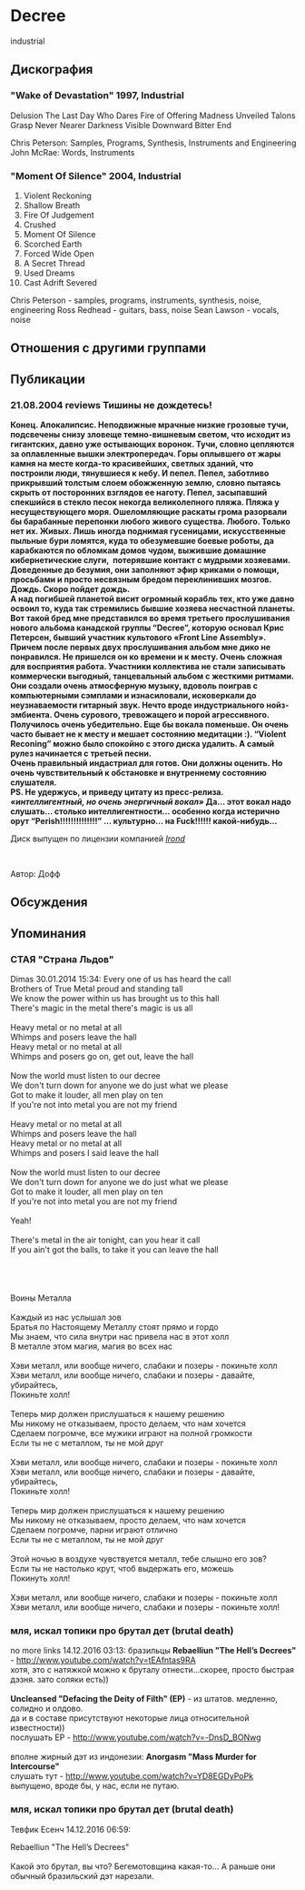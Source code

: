 # Decree

industrial

## Дискография

### "Wake of Devastation" 1997, Industrial

Delusion
The Last Day
Who Dares
Fire of Offering
Madness Unveiled
Talons Grasp
Never Nearer
Darkness Visible
Downward
Bitter End 

Chris Peterson:
Samples, Programs, Synthesis, Instruments and Engineering
John McRae:
Words, Instruments

### "Moment Of Silence" 2004, Industrial

01. Violent Reckoning
02. Shallow Breath
03. Fire Of Judgement
04. Crushed
05. Moment Of Silence
06. Scorched Earth
07. Forced Wide Open
08. A Secret Thread
09. Used Dreams
10. Cast Adrift Severed

Chris Peterson - samples, programs, instruments,
synthesis, noise, engineering
Ross Redhead - guitars, bass, noise
Sean Lawson - vocals, noise


## Отношения с другими группами


## Публикации

### 21.08.2004 reviews Тишины не дождетесь!

<P><STRONG>Конец. Апокалипсис. Неподвижные мрачные низкие грозовые тучи, подсвечены снизу зловеще темно-вишневым светом, что исходит из гигантских, давно уже остывающих воронок. Тучи, словно цепляются за оплавленные вышки электропередач. Горы оплывшего от жары камня на месте когда-то красивейших, светлых зданий, что построили люди, тянувшиеся к небу. И пепел. Пепел, заботливо прикрывший толстым слоем обожженную землю, словно пытаясь скрыть от посторонних взглядов ее наготу. Пепел, засыпавший спекшийся в стекло песок некогда великолепного пляжа. Пляжа у несуществующего моря. Ошеломляющие раскаты грома разорвали бы барабанные перепонки любого живого существа. Любого. Только нет их. Живых. Лишь иногда поднимая гусеницами, искусственные пыльные бури ломятся, куда то обезумевшие боевые роботы, да карабкаются по обломкам домов чудом, выжившие домашние кибернетические слуги,&nbsp; потерявшие контакт с мудрыми хозяевами. Доведенные до безумия, они заполняют эфир криками о помощи, просьбами и просто несвязным бредом переклинивших мозгов. <BR>Дождь. Скоро пойдет дождь.<BR>А над погибшей планетой висит огромный корабль тех, кто уже давно освоил то, куда так стремились бывшие хозяева несчастной планеты. <BR>Вот такой бред мне представился во время третьего прослушивания нового альбома канадской группы “Decree”, которую основал Крис Петерсен, бывший участник культового «Front Line Assembly». Причем после первых двух прослушивания альбом мне дико не понравился. Не пришелся он ко времени и к месту. Очень сложная для восприятия работа. Участники коллектива не стали записывать коммерчески выгодный, танцевальный альбом с жесткими ритмами. Они создали очень атмосферную музыку, вдоволь поиграв с компьютерными сэмплами и изнасиловали, исковеркали до неузнаваемости гитарный звук. Нечто вроде индустриального нойз-эмбиента. Очень сурового, тревожащего и порой агрессивного. Получилось очень убедительно. Еще бы вокала поменьше. Он очень часто бывает не к месту и мешает состоянию медитации :). “Violent Reconing” можно было спокойно с этого диска удалить. А самый рулез начинается с&nbsp;третьей песни.<BR>Очень правильный индастриал для готов. Они должны оценить. Но очень чувствительный к обстановке и внутреннему состоянию слушателя.<BR>PS. Не удержусь, и приведу цитату из пресс-релиза. <EM>«интеллигентный, но очень энергичный вокал»</EM> Да… этот вокал надо слушать… столько интеллигентности… особенно когда истерично орут “Perish!!!!!!!!!!!!!!” … культурно… на Fuck!!!!!! какой-нибудь…</STRONG> </P>
<P>Диск выпущен по лицензии компанией <A href="http://www.irond.ru/"><U><I>Irond</I></U></A></P><A href="http://www.cd-maximum.ru/"></A>
<P>&nbsp;</P>
Автор: Дофф


## Обсуждения


## Упоминания

### СТАЯ &quot;Страна Льдов&quot;

Dimas 30.01.2014 15:34:
Every one of us has heard the call<BR>Brothers of True Metal proud and standing tall<BR>We know the power within us has brought us to this hall<BR>There's magic in the metal there's magic is us all<BR><BR>Heavy metal or no metal at all<BR>Whimps and posers leave the hall<BR>Heavy metal or no metal at all<BR>Whimps and posers go on, get out, leave the hall<BR><BR>Now the world must listen to our decree<BR>We don't turn down for anyone we do just what we please<BR>Got to make it louder, all men play on ten<BR>If you're not into metal you are not my friend<BR><BR>Heavy metal or no metal at all<BR>Whimps and posers leave the hall<BR>Heavy metal or no metal at all<BR>Whimps and posers I said leave the hall<BR><BR>Now the world must listen to our decree<BR>We don't turn down for anyone we do just what we please<BR>Got to make it louder, all men play on ten<BR>If you're not into metal you are not my friend<BR><BR>Yeah!<BR><BR>There's metal in the air tonight, can you hear it call<BR>If you ain't got the balls, to take it you can leave the hall<BR><BR><BR><BR><BR>Воины Металла<BR><BR>Каждый из нас услышал зов<BR>Братья по Настоящему Металлу стоят прямо и гордо<BR>Мы знаем, что сила внутри нас привела нас в этот холл<BR>В металле этом магия, магия во всех нас<BR><BR>Хэви металл, или вообще ничего, слабаки и позеры - покиньте холл<BR>Хэви металл, или вообще ничего, слабаки и позеры - давайте, убирайтесь, <BR>Покиньте холл!<BR><BR>Теперь мир должен прислушаться к нашему решению<BR>Мы никому не отказываем, просто делаем, что нам хочется<BR>Сделаем погромче, все мужики играют на полной громкости<BR>Если ты не с металлом, ты не мой друг<BR><BR>Хэви металл, или вообще ничего, слабаки и позеры - покиньте холл<BR>Хэви металл, или вообще ничего, слабаки и позеры - давайте, убирайтесь, <BR>Покиньте холл!<BR><BR>Теперь мир должен прислушаться к нашему решению<BR>Мы никому не отказываем, просто делаем, что нам хочется<BR>Сделаем погромче, парни играют отлично<BR>Если ты не с металлом, ты не мой друг<BR><BR>Этой ночью в воздухе чувствуется металл, тебе слышно его зов?<BR>Если ты не настолько крут, чтоб выдержать его, можешь<BR>Покинуть холл!<BR><BR>Хэви металл, или вообще ничего, слабаки и позеры - покиньте холл<BR>Хэви металл, или вообще ничего, слабаки и позеры - покиньте холл!<BR>

### мля, искал топики про брутал дет (brutal death)

no more links 14.12.2016 03:13:
бразильцы <B>Rebaelliun "The Hell’s Decrees"</B> - <A HREF="http://www.youtube.com/watch?v=tEAfntas9RA" TARGET="_blank">http://www.youtube.com/watch?v=tEAfntas9RA</A><BR>хотя, это с натяжкой можно к бруталу отнести...скорее, просто быстрая дэзня. зато соляки есть)) <BR><BR><B>Uncleansed "Defacing the Deity of Filth" (EP)</B> - из штатов. медленно, солидно и олдово. <BR>да и в составе присутствуют некоторые лица относительной известности)) <BR>послушать ЕР - <A HREF="http://www.youtube.com/watch?v=-DnsD_BONwg" TARGET="_blank">http://www.youtube.com/watch?v=-DnsD_BONwg</A><BR><BR>вполне жирный дэт из индонезии: <B>Anorgasm "Mass Murder for Intercourse"</B><BR>слушать тут - <A HREF="http://www.youtube.com/watch?v=YD8EGDyPoPk" TARGET="_blank">http://www.youtube.com/watch?v=YD8EGDyPoPk</A><BR>выпущено, вроде бы, у нас, если не путаю.

### мля, искал топики про брутал дет (brutal death)

Тевфик Есенч 14.12.2016 06:59:
<DIV CLASS="quote">Rebaelliun "The Hell’s Decrees"</DIV><BR>Какой это брутал, вы что? Бегемотовщина какая-то... А раньше они обычный бразильский дэт нарезали.

